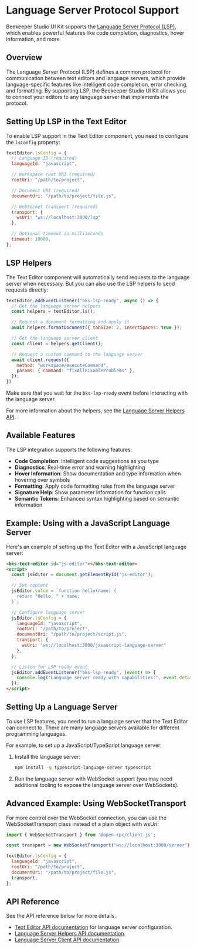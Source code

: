 # Language Server Protocol Support

Beekeeper Studio UI Kit supports the [Language Server Protocol (LSP)](https://microsoft.github.io/language-server-protocol/), which enables powerful features like code completion, diagnostics, hover information, and more.

## Overview

The Language Server Protocol (LSP) defines a common protocol for communication between text editors and language servers, which provide language-specific features like intelligent code completion, error checking, and formatting. By supporting LSP, the Beekeeper Studio UI Kit allows you to connect your editors to any language server that implements the protocol.

## Setting Up LSP in the Text Editor

To enable LSP support in the Text Editor component, you need to configure the `lsConfig` property:

```js
textEditor.lsConfig = {
  // Language ID (required)
  languageId: "javascript",

  // Workspace root URI (required)
  rootUri: "/path/to/project",

  // Document URI (required)
  documentUri: "/path/to/project/file.js",

  // WebSocket transport (required)
  transport: {
    wsUri: "ws://localhost:3000/lsp"
  },

  // Optional timeout in milliseconds
  timeout: 10000,
};
```

## LSP Helpers

The Text Editor component will automatically send requests to the language server when necessary. But you can also use the LSP helpers to send requests directly:

```js
textEditor.addEventListener("bks-lsp-ready", async () => {
  // Get the language server helpers
  const helpers = textEditor.ls();

  // Request a document formatting and apply it
  await helpers.formatDocument({ tabSize: 2, insertSpaces: true });

  // Get the language server client
  const client = helpers.getClient();

  // Request a custom command to the language server
  await client.request({
    method: "workspace/executeCommand",
    params: { command: "fixAllFixableProblems" },
  });
})
```

Make sure that you wait for the `bks-lsp-ready` event before interacting with the language server.

For more information about the helpers, see the [Language Server Helpers API](./api/language-server-helpers.md).

## Available Features

The LSP integration supports the following features:

- **Code Completion**: Intelligent code suggestions as you type
- **Diagnostics**: Real-time error and warning highlighting
- **Hover Information**: Show documentation and type information when hovering over symbols
- **Formatting**: Apply code formatting rules from the language server
- **Signature Help**: Show parameter information for function calls
- **Semantic Tokens**: Enhanced syntax highlighting based on semantic information

## Example: Using with a JavaScript Language Server

Here's an example of setting up the Text Editor with a JavaScript language server:

```html
<bks-text-editor id="js-editor"></bks-text-editor>
<script>
  const jsEditor = document.getElementById("js-editor");

  // Set content
  jsEditor.value = `function hello(name) {
    return "Hello, " + name;
  }`;

  // Configure language server
  jsEditor.lsConfig = {
    languageId: "javascript",
    rootUri: "/path/to/project",
    documentUri: "/path/to/project/script.js",
    transport: {
      wsUri: "ws://localhost:3000/javascript-language-server"
    },
  };

  // Listen for LSP ready event
  jsEditor.addEventListener("bks-lsp-ready", (event) => {
    console.log("Language server ready with capabilities:", event.detail.capabilities);
  });
</script>
```

## Setting Up a Language Server

To use LSP features, you need to run a language server that the Text Editor can connect to. There are many language servers available for different programming languages.

For example, to set up a JavaScript/TypeScript language server:

1. Install the language server:
   ```bash
   npm install -g typescript-language-server typescript
   ```

2. Run the language server with WebSocket support (you may need additional tooling to expose the language server over WebSockets).

## Advanced Example: Using WebSocketTransport

For more control over the WebSocket connection, you can use the WebSocketTransport class instead of a plain object with wsUri:

```js
import { WebSocketTransport } from '@open-rpc/client-js';

const transport = new WebSocketTransport("ws://localhost:3000/server");

textEditor.lsConfig = {
  languageId: "javascript",
  rootUri: "/path/to/project",
  documentUri: "/path/to/project/file.js",
  transport,
};
```

## API Reference

See the API reference below for more details.

- [Text Editor API documentation](./api/text-editor.md) for language server configuration.
- [Language Server Helpers API documentation](./api/language-server-helpers.md).
- [Language Server Client API documentation](./api/language-server-client.md).
